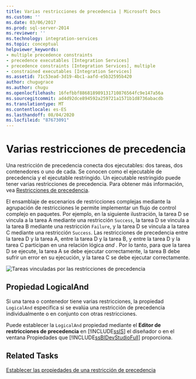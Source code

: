 ```yaml
---
title: Varias restricciones de precedencia | Microsoft Docs
ms.custom: ''
ms.date: 03/06/2017
ms.prod: sql-server-2014
ms.reviewer: ''
ms.technology: integration-services
ms.topic: conceptual
helpviewer_keywords:
- multiple precedence constraints
- precedence executables [Integration Services]
- precedence constraints [Integration Services], multiple
- constrained executables [Integration Services]
ms.assetid: 71c53ead-3d19-4bc1-aafd-e5b32595b420
author: chugugrace
ms.author: chugu
ms.openlocfilehash: 16fefbbf886818989131710876564fc9e147a56a
ms.sourcegitcommit: ad4d92dce894592a259721a1571b1d8736abacdb
ms.translationtype: MT
ms.contentlocale: es-ES
ms.lasthandoff: 08/04/2020
ms.locfileid: "87673091"
---
```

# <a name="multiple-precedence-constraints"></a>Varias restricciones de precedencia
  Una restricción de precedencia conecta dos ejecutables: dos tareas, dos contenedores o uno de cada. Se conocen como el ejecutable de precedencia y el ejecutable restringido. Un ejecutable restringido puede tener varias restricciones de precedencia. Para obtener más información, vea [Restricciones de precedencia](control-flow/precedence-constraints.md).  
  
 El ensamblaje de escenarios de restricciones complejas mediante la agrupación de restricciones le permite implementar un flujo de control complejo en paquetes. Por ejemplo, en la siguiente ilustración, la tarea D se vincula a la tarea A mediante una restricción `Success`, la tarea D se vincula a la tarea B mediante una restricción `Failure`, y la tarea D se vincula a la tarea C mediante una restricción `Success`. Las restricciones de precedencia entre la tarea D y la tarea A, entre la tarea D y la tarea B, y entre la tarea D y la tarea C participan en una relación lógica *and* . Por lo tanto, para que la tarea D se ejecute, la tarea A se debe ejecutar correctamente, la tarea B debe sufrir un error en su ejecución, y la tarea C se debe ejecutar correctamente.  
  
 ![Tareas vinculadas por las restricciones de precedencia](media/precedenceconstraints.gif "Tareas vinculadas por las restricciones de precedencia")  
  
## <a name="logicaland-property"></a>Propiedad LogicalAnd  
 Si una tarea o contenedor tiene varias restricciones, la propiedad `LogicalAnd` especifica si se evalúa una restricción de precedencia individualmente o en conjunto con otras restricciones.  
  
 Puede establecer la `LogicalAnd` propiedad mediante el **Editor de restricciones de precedencia** en [!INCLUDE[ssIS](../includes/ssis-md.md)] el diseñador o en el ventana Propiedades que [!INCLUDE[ssBIDevStudioFull](../includes/ssbidevstudiofull-md.md)] proporciona.  
  
## <a name="related-tasks"></a>Related Tasks  
 [Establecer las propiedades de una restricción de precedencia](../../2014/integration-services/set-the-properties-of-a-precedence-constraint.md)  
  
  
